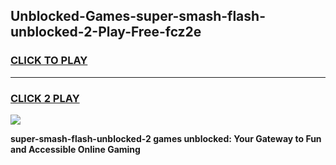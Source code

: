 
## Unblocked-Games-super-smash-flash-unblocked-2-Play-Free-fcz2e
<h3>
<a href="https://premium76.site?title=super-smash-flash-unblocked-2&ref=21A">CLICK TO PLAY</a></h3>
<hr>

<h3>
<a href="https://premium76.site?title=super-smash-flash-unblocked-2&ref=21A">CLICK 2 PLAY</a>
  
</h3>

<a href="https://premium76.site?title=super-smash-flash-unblocked-2&ref=21A"><img src="https://clearcache.store/games.png"></a>


**super-smash-flash-unblocked-2 games unblocked: Your Gateway to Fun and Accessible Online Gaming**
